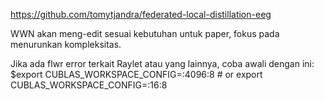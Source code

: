 https://github.com/tomytjandra/federated-local-distillation-eeg

WWN akan meng-edit sesuai kebutuhan untuk paper, fokus pada menurunkan kompleksitas.

Jika ada flwr error terkait Raylet atau yang lainnya, coba awali dengan ini:
$export CUBLAS_WORKSPACE_CONFIG=:4096:8  # or  export CUBLAS_WORKSPACE_CONFIG=:16:8